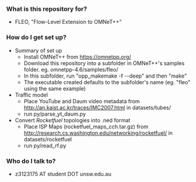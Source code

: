 ### What is this repository for? ###

* FLEO, "Flow-Level Extension to OMNeT++"

### How do I get set up? ###

* Summary of set up
    * Install OMNeT++ from https://omnetpp.org/
    * Download this repository into a subfolder in OMNeT++'s samples folder. eg. omnetpp-4.6/samples/fleo/
    * In this subfolder, run "opp_makemake -f --deep" and then "make"
    * The executable created defaults to the subfolder's name (eg. "fleo" using the same example)
* Traffic model
    * Place YouTube and Daum video metadata from http://an.kaist.ac.kr/traces/IMC2007.html in datasets/tubes/
    * run py/parse_yt_daum.py
* Convert *Rocketfuel* topologies into .ned format
    * Place ISP Maps (rocketfuel_maps_cch.tar.gz) from http://research.cs.washington.edu/networking/rocketfuel/ in datasets/rocketfuel
    * run py/read_rf.py

### Who do I talk to? ###

* z3123175 AT student DOT unsw.edu.au